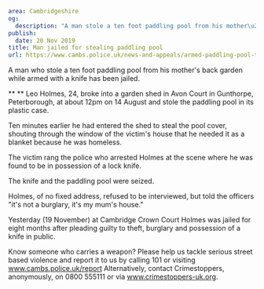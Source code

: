 ```yaml
area: Cambridgeshire
og:
  description: "A man stole a ten foot paddling pool from his mother\u2019s back garden"
publish:
  date: 20 Nov 2019
title: Man jailed for stealing paddling pool
url: https://www.cambs.police.uk/news-and-appeals/armed-paddling-pool-thief-jailed
```

A man who stole a ten foot paddling pool from his mother's back garden while armed with a knife has been jailed.

** ** Leo Holmes, 24, broke into a garden shed in Avon Court in Gunthorpe, Peterborough, at about 12pm on 14 August and stole the paddling pool in its plastic case.

Ten minutes earlier he had entered the shed to steal the pool cover, shouting through the window of the victim's house that he needed it as a blanket because he was homeless.

The victim rang the police who arrested Holmes at the scene where he was found to be in possession of a lock knife.

The knife and the paddling pool were seized.

Holmes, of no fixed address, refused to be interviewed, but told the officers "it's not a burglary, it's my mum's house."

Yesterday (19 November) at Cambridge Crown Court Holmes was jailed for eight months after pleading guilty to theft, burglary and possession of a knife in public.

Know someone who carries a weapon? Please help us tackle serious street based violence and report it to us by calling 101 or visiting www.cambs.police.uk/report Alternatively, contact Crimestoppers, anonymously, on 0800 555111 or via www.crimestoppers-uk.org.
